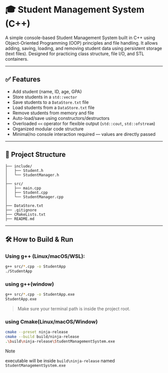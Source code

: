 # 🎓 Student Management System (C++)

A simple console-based Student Management System built in C++ using Object-Oriented Programming (OOP) principles and file handling. It allows adding, saving, loading, and removing student data using persistent storage (text files). Designed for practicing class structure, file I/O, and STL containers.

---

## ✅ Features

- Add student (name, ID, age, GPA)
- Store students in a `std::vector`
- Save students to a `DataStore.txt` file
- Load students from a `DataStore.txt` file
- Remove students from memory and file
- Auto-load/save using constructors/destructors
- Overloaded `<<` operator for flexible output (`std::cout`, `std::ofstream`)
- Organized modular code structure
- Minimal/no console interaction required — values are directly passed

---

## 📁 Project Structure

```StudentManagementSystem/
├── include/
│   ├── Student.h
│   └── StudentManager.h
│
├── src/
│   ├── main.cpp
│   ├── Student.cpp
│   └── StudentManager.cpp
│
├── DataStore.txt
├── .gitignore
├── CMakeLists.txt
├── README.md
```

---

## 🛠 How to Build & Run

### Using g++ (Linux/macOS/WSL):

```bash
g++ src/*.cpp -o StudentApp
./StudentApp
```

### using g++(window)
```bash
g++ src/*.cpp -o StudentApp.exe
StudentApp.exe
```
> Make sure your terminal path is inside the project root.

### using Cmake(Linux/macOS/Window)

```bash
cmake --preset ninja-release
cmake --build build/ninja-release
.\build\ninja-release\StudentManagementSystem.exe 
```
> [!Note]
> executable will be inside `build\ninja-release` named `StudentManagementSystem.exe`
    